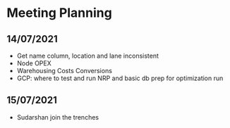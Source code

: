 # Meeting Planning

## 14/07/2021
- Get name column, location and lane inconsistent
- Node OPEX
- Warehousing Costs Conversions
- GCP: where to test and run NRP and basic db prep for optimization run

## 15/07/2021
- Sudarshan join the trenches